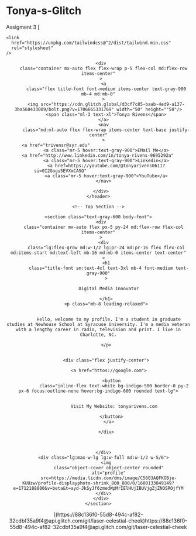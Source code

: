 # Tonya-s-Glitch
Assigment 3
[<html>
  <head>
    <title>Tonya Rivens Portfolio</title>

    <link
      href="https://unpkg.com/tailwindcss@^2/dist/tailwind.min.css"
      rel="stylesheet"
    />
  </head>

  <body>
    <header class="text-gray-600 body-font">
      
      <div
        class="container mx-auto flex flex-wrap p-5 flex-col md:flex-row items-center"
      >
        <a
          class="flex title-font font-medium items-center text-gray-900 mb-4 md:mb-0"
        >
          <img src="https://cdn.glitch.global/d3cf7c85-baab-4ed9-a137-3ba568433009/bolt.png?v=1706665331769" width="50" height=""50"/>
          <span class="ml-3 text-xl">Tonya Rivens</span>
        </a>
        <nav
          class="md:ml-auto flex flex-wrap items-center text-base justify-center"
        >
          <a href="trivensr@syr.edu"                                                                    
          <a class="mr-5 hover:text-gray-900">EMail Me</a>
          <a href="http://www.linkedin.com/in/tonya-rivens-9695292a"                             
          <a class="mr-5 hover:text-gray-900">Linkedin</a>
          <a href=https://youtube.com/@tonyarivens0611?si=0I2Gogu5EVXmCASQ"                             
          <a class="mr-5 hover:text-gray-900">YouTube</a>
        </nav>
        
      </div>
    </header>

    <!-- Top Section -->

    <section class="text-gray-600 body-font">
      <div
        class="container mx-auto flex px-5 py-24 md:flex-row flex-col items-center"
      >
        <div
          class="lg:flex-grow md:w-1/2 lg:pr-24 md:pr-16 flex flex-col md:items-start md:text-left mb-16 md:mb-0 items-center text-center"
        >
          <h1
            class="title-font sm:text-4xl text-3xl mb-4 font-medium text-gray-900"
          >

            Digital Media Innovator

          </h1>
          <p class="mb-8 leading-relaxed">


            Hello, welcome to my profile. I'm a student in graduate studies at Newhouse School at Syracuse University. I'm a media veteran with a lengthy career in radio, television and print. I live in Charlotte, NC.

          </p>


          <div class="flex justify-center">

            <a href="httos://google.com">

              <button
                class="inline-flex text-white bg-indigo-500 border-0 py-2 px-6 focus:outline-none hover:bg-indigo-600 rounded text-lg">


                Visit My Website: tonyarivens.com

              </button>
            </a>
            
          </div>



        </div>
        <div class="lg:max-w-lg lg:w-full md:w-1/2 w-5/6">
          <img
            class="object-cover object-center rounded"
            alt="profile"
            src=https://media.licdn.com/dms/image/C5603AQFKOBje-KUUzw/profile-displayphoto-shrink_800_800/0/1600133849149?e=1712188800&v=beta&t=ayd-JkSyJf6zmedWpMrIElHUjIBUVjgZjZNOSROjfYM
        </div>
      </div>
    </section>

    

  </body>
</html>
](https://88c136f0-55d8-494c-af82-32cdbf35a9f4@api.glitch.com/git/laser-celestial-cheek)https://88c136f0-55d8-494c-af82-32cdbf35a9f4@api.glitch.com/git/laser-celestial-cheek
